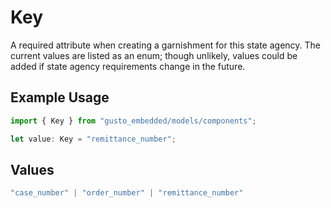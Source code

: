 # Key

A required attribute when creating a garnishment for this state agency. The current values are listed as an enum; though unlikely, values could be added if state agency requirements change in the future.

## Example Usage

```typescript
import { Key } from "gusto_embedded/models/components";

let value: Key = "remittance_number";
```

## Values

```typescript
"case_number" | "order_number" | "remittance_number"
```